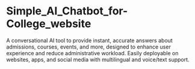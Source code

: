 # Simple_AI_Chatbot_for-College_website
A conversational AI tool to provide instant, accurate answers about admissions, courses, events, and more, designed to enhance user experience and reduce administrative workload. Easily deployable on websites, apps, and social media with multilingual and voice/text support.

